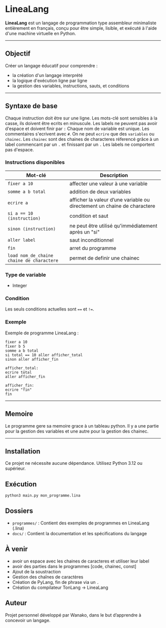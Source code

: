 # LineaLang

**LineaLang** est un langage de programmation type assembleur minimaliste entièrement en français, conçu pour être simple, lisible, et exécuté à l'aide d'une machine virtuelle en Python.

---

## Objectif

Créer un langage éducatif pour comprendre :
- la création d'un langage interprété
- la logique d'exécution ligne par ligne
- la gestion des variables, instructions, sauts, et conditions

---

## Syntaxe de base
Chaque instruction doit être sur une ligne.
Les mots-clé sont sensibles à la casse, ils doivent être ecrits en minuscule.
Les labels ne peuvent pas avoir d'espace et doivent finir par `:`
Chaque nom de variable est unique.
Les commentaires s'ecrivent avec `#`.
On ne peut `ecrire` que des `variables` ou `chainec`.
Les `chainec` sont des chaines de characteres réferencé grâce à un label commencant par un `.` et finissant par un `.`
Les labels ne comportent pas d'espace.

### Instructions disponibles

| Mot-clé         | Description                     |
|----------------|----------------------------------|
| `fixer a 10`        | affecter une valeur à une variable |
| `somme a b total`  | addition de deux variables        |
| `ecrire a`     | afficher la valeur d’une variable ou directement un chaine de charactere |
| `si a == 10 (instruction)` | condition et saut                |
| `sinon (instruction)`        | ne peut être utilisé qu'immédiatement après un "si"         |
| `aller label`        | saut inconditionnel              |
| `fin`        | arret du programme              |
| `load nom_de_chaine chaine de charactere`  | permet de definir une chainec | 

### Type de variable
- Integer

### Condition
Les seuls conditions actuelles sont `==` et `!=`.

### Exemple
Exemple de programme LineaLang :
```
fixer a 10
fixer b 5
somme a b total
si total == 10 aller afficher_total
sinon aller afficher_fin

afficher_total:
ecrire total
aller afficher_fin

afficher_fin:
ecrire "fin"
fin
```

---
## Memoire
Le programme gere sa memoire grace à un tableau python.
Il y a une partie pour la gestion des variables et une autre pour la gestion des chainec.

---

## Installation
Ce projet ne nécessite aucune dépendance. Utilisez Python 3.12 ou supérieur.

## Exécution

```bash
python3 main.py mon_programme.lina
```

## Dossiers

- `programmes/` : Contient des exemples de programmes en LineaLang (.lina)
- `docs/` : Contient la documentation et les spécifications du langage


## À venir

- avoir un espace avec les chaines de caracteres et utiliser leur label
- avoir des parties dans le programmes [code, chainec, const]
- Ajout de la soustraction
- Gestion des chaînes de caractères
- Création de PyLang, fin de phrase via un `.`
- Création du compilateur TonLang -> LineaLang

## Auteur
Projet personnel développé par Wanako, dans le but d’apprendre à concevoir un langage.